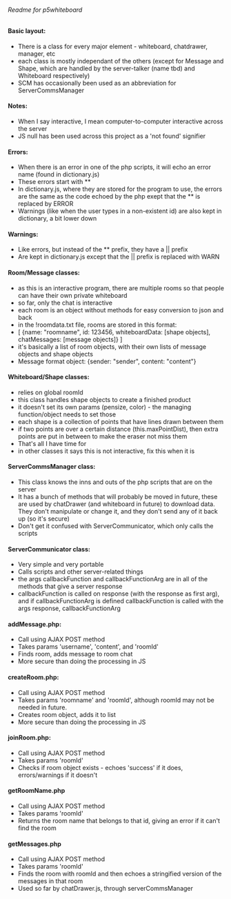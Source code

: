 ###### Readme for p5whiteboard
#### Basic layout:
- There is a class for every major element - whiteboard, chatdrawer, manager, etc
- each class is mostly independant of the others (except for Message and Shape, which are handled by the server-talker (name tbd) and Whiteboard respectively)
- SCM has occasionally been used as an abbreviation for ServerCommsManager

#### Notes:
- When I say interactive, I mean computer-to-computer interactive across the server
- JS null has been used across this project as a 'not found' signifier

#### Errors:
- When there is an error in one of the php scripts, it will echo an error name (found in dictionary.js)
- These errors start with **
- In dictionary.js, where they are stored for the program to use, the errors are the same as the code echoed by the php exept that the ** is replaced by ERROR
- Warnings (like when the user types in a non-existent id) are also kept in dictionary, a bit lower down

#### Warnings:
- Like errors, but instead of the ** prefix, they have a || prefix
- Are kept in dictionary.js except that the || prefix is replaced with WARN

#### Room/Message classes:
- as this is an interactive program, there are multiple rooms so that people can have their own private whiteboard
- so far, only the chat is interactive
- each room is an object without methods for easy conversion to json and back
- in the !roomdata.txt file, rooms are stored in this format:
- [ {name: "roomname", id: 123456, whiteboardData: [shape objects], chatMessages: [message objects]} ]
- it's basically a list of room objects, with their own lists of message objects and shape objects
- Message format object: {sender: "sender", content: "content"}

#### Whiteboard/Shape classes:
- relies on global roomId
- this class handles shape objects to create a finished product
- it doesn't set its own params (pensize, color) - the managing function/object needs to set those
- each shape is a collection of points that have lines drawn between them
- if two points are over a certain distance (this.maxPointDist), then extra points are put in between to make the eraser not miss them
- That's all I have time for
- in other classes it says this is not interactive, fix this when it is

#### ServerCommsManager class:
- This class knows the inns and outs of the php scripts that are on the server
- It has a bunch of methods that will probably be moved in future, these are used by chatDrawer (and whiteboard in future) to download data. They don't manipulate or change it, and they don't send any of it back up (so it's secure)
- Don't get it confused with ServerCommunicator, which only calls the scripts

#### ServerCommunicator class:
- Very simple and very portable
- Calls scripts and other server-related things
- the args callbackFunction and callbackFunctionArg are in all of the methods that give a server response
- callbackFunction is called on response (with the response as first arg), and if callbackFunctionArg is defined callbackFunction is called with the args response, callbackFunctionArg

#### addMessage.php:
- Call using AJAX POST method
- Takes params 'username', 'content', and 'roomId'
- Finds room, adds message to room chat
- More secure than doing the processing in JS

#### createRoom.php:
- Call using AJAX POST method
- Takes params 'roomname' and 'roomId', although roomId may not be needed in future.
- Creates room object, adds it to list
- More secure than doing the processing in JS

#### joinRoom.php:
- Call using AJAX POST method
- Takes params 'roomId'
- Checks if room object exists - echoes 'success' if it does, errors/warnings if it doesn't

#### getRoomName.php
- Call using AJAX POST method
- Takes params 'roomId'
- Returns the room name that belongs to that id, giving an error if it can't find the room

#### getMessages.php
- Call using AJAX POST method
- Takes params 'roomId'
- Finds the room with roomId and then echoes a stringified version of the messages in that room
- Used so far by chatDrawer.js, through serverCommsManager